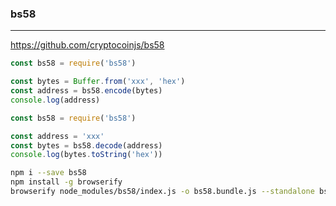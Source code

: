 ### bs58
---
https://github.com/cryptocoinjs/bs58

```js
const bs58 = require('bs58')

const bytes = Buffer.from('xxx', 'hex')
const address = bs58.encode(bytes)
console.log(address)

const bs58 = require('bs58')

const address = 'xxx'
const bytes = bs58.decode(address)
console.log(bytes.toString('hex'))


```

```sh
npm i --save bs58
npm install -g browserify
browserify node_modules/bs58/index.js -o bs58.bundle.js --standalone bs58
```

```
```


